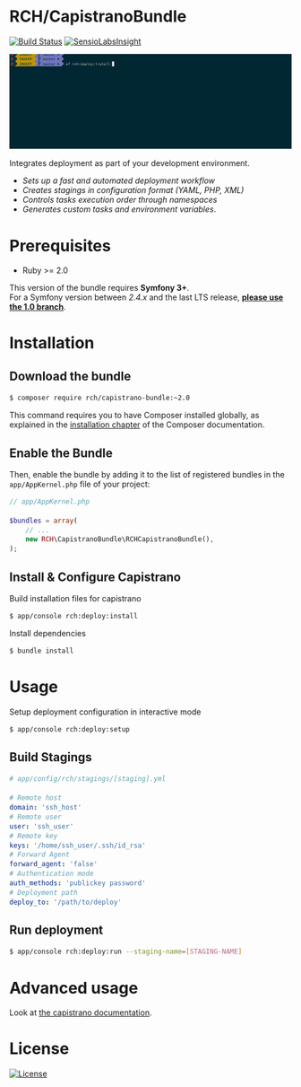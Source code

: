 # RCH/CapistranoBundle

[![Build Status](https://travis-ci.org/chalasr/RCHCapistranoBundle.svg?branch=master)](https://travis-ci.org/chalasr/RCHCapistranoBundle)
[![SensioLabsInsight](https://insight.sensiolabs.com/projects/a1b5a249-e656-4a0f-af57-77f8f84f2e74/mini.png)](https://insight.sensiolabs.com/projects/a1b5a249-e656-4a0f-af57-77f8f84f2e74)

![](https://raw.githubusercontent.com/chalasr/CapistranoBundle/master/Resources/doc/SCREENCAST.gif)

Integrates deployment as part of your development environment.

- _Sets up a fast and automated deployment workflow_
- _Creates stagings in configuration format (YAML, PHP, XML)_
- _Controls tasks execution order through namespaces_
- _Generates custom tasks and environment variables_.

Prerequisites
=============

- Ruby >= 2.0

This version of the bundle requires __Symfony 3+__.  
For a Symfony version between _2.4.x_ and the last LTS release, [__please use the 1.0 branch__](https://github.com/chalasr/rchcapistranobundle/tree/1.0).

Installation
============

Download the bundle
------------------------------------------

```bash
$ composer require rch/capistrano-bundle:~2.0
```

This command requires you to have Composer installed globally, as explained
in the [installation chapter](https://getcomposer.org/doc/00-intro.md)
of the Composer documentation.

Enable the Bundle
-----------------

Then, enable the bundle by adding it to the list of registered bundles
in the `app/AppKernel.php` file of your project:

```php
// app/AppKernel.php

$bundles = array(
    // ...
    new RCH\CapistranoBundle\RCHCapistranoBundle(),
);
```

Install & Configure Capistrano
-------------------------

Build installation files for capistrano
```bash
$ app/console rch:deploy:install
```

Install dependencies
```bash
$ bundle install
```

Usage
======

Setup deployment configuration in interactive mode  
```bash
$ app/console rch:deploy:setup
```

Build Stagings
---------------

```yaml
# app/config/rch/stagings/[staging].yml

# Remote host
domain: 'ssh_host'
# Remote user
user: 'ssh_user'
# Remote key              
keys: '/home/ssh_user/.ssh/id_rsa'
# Forward Agent
forward_agent: 'false'
# Authentication mode
auth_methods: 'publickey password'
# Deployment path
deploy_to: '/path/to/deploy'            
```

Run deployment
--------------

```bash
$ app/console rch:deploy:run --staging-name=[STAGING-NAME]
```

Advanced usage
===============

Look at [the capistrano documentation](https://github.com/capistrano/capistrano#usage).

License
=======

[![License](http://img.shields.io/:license-gpl3-blue.svg)](http://www.gnu.org/licenses/gpl-3.0.html)
